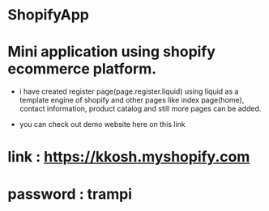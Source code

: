 # ShopifyApp

# Mini application using shopify ecommerce platform.

- i have created register page(page.register.liquid) using liquid as a template engine of shopify and other pages like index page(home), contact information, product catalog and still more pages can be added.

- you can check out demo website here on this link

# link : https://kkosh.myshopify.com
# password : trampi
